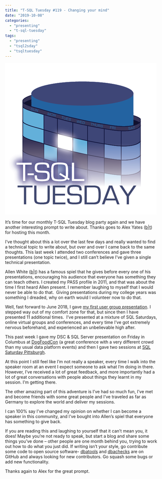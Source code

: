 ```yaml
---
title: "T-SQL Tuesday #119 - Changing your mind"
date: "2019-10-08"
categories: 
  - "presenting"
  - "t-sql-tuesday"
tags: 
  - "presenting"
  - "tsql2sday"
  - "tsqltuesday"
---
```


[![](images/tsqltues.png)](http://workingwithdevs.com/tsql2sday-119-changing-your-mind/)

It’s time for our monthly T-SQL Tuesday blog party again and we have another interesting prompt to write about. Thanks goes to Alex Yates ([b](http://workingwithdevs.com/)|[t](https://twitter.com/_AlexYates_)) for hosting this month.

I’ve thought about this a lot over the last few days and really wanted to find a technical topic to write about, but over and over I came back to the same thoughts. This last week I attended two conferences and gave three presentations (one topic twice), and I still can’t believe I’ve given a single technical presentation.

Allen White ([b](http://dataperfpro.com)|[t](https://twitter.com/SQLRunr)) has a famous spiel that he gives before every one of his presentations, encouraging his audience that everyone has something they can teach others. I created my PASS profile in 2011, and that was about the time I first heard Allen present. I remember laughing to myself that I would never be able to do that.  Giving presentations during my college years was something I dreaded, why on earth would I volunteer now to do that.

Well, fast forward to June 2018, I gave [my first user group presentation](https://jesspomfret.com/first-user-group-presentation-i-survived/). I stepped way out of my comfort zone for that, but since then I have presented 11 additional times.  I’ve presented at a mixture of SQL Saturdays, online virtual groups and conferences, and every time I’ve got extremely nervous beforehand, and experienced an unbelievable high after.

This past week I gave my DSC & SQL Server presentation on Friday in Columbus at [DogFoodCon](https://dogfoodcon.com/) (a great conference with a very different crowd than my usual data platform events) and then I gave two sessions at [SQL Saturday Pittsburgh](https://sqlsaturday.com/907/eventhome.aspx).

At this point I still feel like I’m not really a speaker, every time I walk into the speaker room at an event I expect someone to ask what I’m doing in there. However, I’ve received a lot of great feedback, and more importantly had a lot of great conversations with people about things they learnt in my session. I’m getting there.

The other amazing part of this adventure is I’ve had so much fun, I’ve met and become friends with some great people and I’ve traveled as far as Germany to explore the world and deliver my sessions.

I can 100% say I’ve changed my opinion on whether I can become a speaker in this community, and I’ve bought into Allen’s spiel that everyone has something to give back. 

If you are reading this and laughing to yourself that it can’t mean you, it does! Maybe you’re not ready to speak, but start a blog and share some things you’ve done – other people are one month behind you, trying to work out how to do what you just did. If writing isn’t your style, go contribute some code to open source software- [dbatools](https://github.com/sqlcollaborative/dbatools) and [dbachecks](https://github.com/sqlcollaborative/dbachecks) are on GitHub and always looking for new contributors. Go squash some bugs or add new functionality.

Thanks again to Alex for the great prompt.
